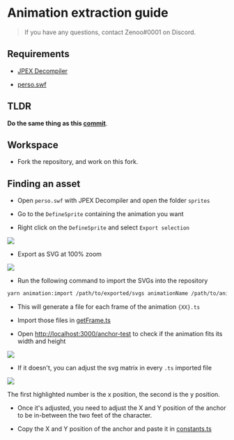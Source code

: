 # Animation extraction guide

> If you have any questions, contact Zenoo#0001 on Discord.

## Requirements

- [JPEX Decompiler](https://github.com/jindrapetrik/jpexs-decompiler)

- [perso.swf](https://gitlab.com/eternaltwin/labrute/labrute/-/raw/master/original-game/swf-original/perso.swf?inline=false)

## TLDR

**Do the same thing as this [commit](https://gitlab.com/eternaltwin/labrute/labrute-react/-/commit/8743801bfdcd55087a16a7dc6ff750e7b75d4e37)**.

## Workspace

- Fork the repository, and work on this fork.

## Finding an asset

- Open `perso.swf` with JPEX Decompiler and open the folder `sprites`

- Go to the `DefineSprite` containing the animation you want

- Right click on the `DefineSprite` and select `Export selection`

![](https://i.imgur.com/jOBE351.png)

- Export as SVG at 100% zoom

![](https://i.imgur.com/Tv7zI5R.png)

- Run the following command to import the SVGs into the repository

```bash
yarn animation:import /path/to/exported/svgs animationName /path/to/animation/folder width height
```

- This will generate a file for each frame of the animation `{XX}.ts`

- Import those files in [getFrame.ts](getFrame.ts)

- Open [http://localhost:3000/anchor-test](http://localhost:3000/anchor-test) to check if the animation fits its width and height

![](https://i.imgur.com/FsOjdjj.png)

- If it doesn't, you can adjust the svg matrix in every `.ts` imported file

![](https://i.imgur.com/f7KZhxx.png)

The first highlighted number is the x position, the second is the y position.

- Once it's adjusted, you need to adjust the X and Y position of the anchor to be in-between the two feet of the character.

- Copy the X and Y position of the anchor and paste it in [constants.ts](../../../core/src/constants.ts)